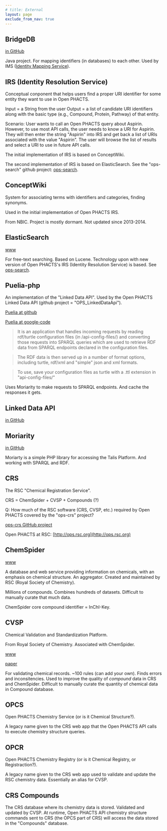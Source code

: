 ```yaml
---
# title: External
layout: page
exclude_from_nav: true
---
```


## BridgeDB

[in GitHub](https://github.com/bridgedb/BridgeDb)

Java project.  For mapping identifiers (in databases) to each other.  Used by IMS
([Identity Mapping Service](https://github.com/openphacts/IdentityMappingService)).


## IRS (Identity Resolution Service)

Conceptual conponent that helps users find a proper URI identifier for some entity they want to
use in Open PHACTS.

Input = a String from the user
Output = a list of candidate URI identifiers along with the basic type (e.g., Compound, Protein, Pathway) of that entity.

Scenario:  User wants to call an Open PHACTS query about Aspirin.  However, to use most API
calls, the user needs to know a URI for Aspirin.  They will then enter the string "Aspirin" into
IRS and get back a list of URIs associated with the value "Aspirin".  The user will browse the
list of results and select a URI to use in future API calls.

The initial implementation of IRS is based on ConceptWiki.

The second implementation of IRS is based on ElasticSearch.  See the "ops-search" github
project:  [ops-search](http://github.com/openphacts/ops-search).


## ConceptWiki

System for associating terms with identifiers and categories, finding synonyms.

Used in the initial implementation of Open PHACTS IRS.

From NBIC. Project is mostly dormant.  Not updated since 2013-2014.


## ElasticSearch

[www](https://www.elastic.co/products)

For free-text searching.  Based on Lucene.  Technology upon with new version of Open PHACTS's
IRS (Identity Resolution Service) is based.  See
[ops-search](http://github.com/openphacts/ops-search).


## Puelia-php

An implementation of the "Linked Data API".  Used by the Open PHACTS Linked Data API (github
project = "OPS_LinkedDataApi").

[Puelia at github](https://github.com/kwijibo/puelia)

[Puelia at google-code](https://code.google.com/archive/p/puelia-php/)

> It is an application that handles incoming requests by reading rdf/turtle configuration files (in /api-config-files/) and converting those requests into SPARQL queries which are used to retrieve RDF data from SPARQL endpoints declared in the configuration files.

> The RDF data is then served up in a number of format options, including turtle, rdf/xml and "simple" json and xml formats.

> To use, save your configuration files as turtle with a .ttl extension in "api-config-files/"

Uses Moriarity to make requests to SPARQL endpoints. And cache the responses it gets.


## Linked Data API

[in GitHub](https://github.com/UKGovLD/linked-data-api/blob/wiki/Specification.md)


## Moriarity

[in GitHub](https://github.com/iand/moriarty)

Moriarty is a simple PHP library for accessing the Talis Platform. And working with SPARQL and RDF.


## CRS

The RSC "Chemical Registration Service".

CRS = ChemSpider + CVSP + Compounds (?)

Q: How much of the RSC software (CRS, CVSP, etc.) required by Open PHACTS covered by the "ops-crs" project?

[ops-crs GitHub project](https://github.com/openphacts/ops-crs/)

Open PHACTS at RSC: [http://ops.rsc.org](http://ops.rsc.org)


## ChemSpider

[www](http://www.chemspider.com)

A database and web service providing information on chemicals, with an emphasis on chemical
structure.  An aggregator.  Created and maintained by RSC (Royal Society of Chemistry).

Millions of compounds.  Combines hundreds of datasets.  Difficult to manually curate that much
data.

ChemSpider core compound identifier = InChI-Key.


## CVSP

Chemical Validation and Standardization Platform.

From Royal Society of Chemistry. Associated with ChemSpider.

[www](http://cvsp.chemspider.com)

[paper](https://www.ncbi.nlm.nih.gov/pmc/articles/PMC4494041/)

For validating chemical records.  ~100 rules (can add your own).  Finds errors and inconsitencies.
Used to improve the quality of *compound* data in CRS and ChemSpider.  Difficult to manually
curate the quantity of chemical data in Compound database.


## OPCS

Open PHACTS Chemistry Service (or is it Chemical Structure?).

A legacy name given to the CRS web app that the Open PHACTS API calls to execute chemistry structure
queries.


## OPCR

Open PHACTS Chemistry Registry (or is it Chemical Registry, or Registraction?).

A legacy name given to the CRS web app used to validate and update the RSC chemistry
data. Essentially an alias for CVSP.


## CRS Compounds

The CRS database where its chemistry data is stored. Validated and updated by CVSP.  At runtime,
Open PHACTS API chemistry structure commands sent to CRS (the OPCS part of CRS) will access the
data stored in the "Compounds" database.
